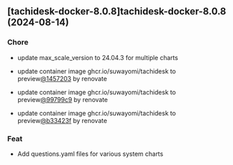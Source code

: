 

## [tachidesk-docker-8.0.8]tachidesk-docker-8.0.8 (2024-08-14)

### Chore



- update max_scale_version to 24.04.3 for multiple charts

- update container image ghcr.io/suwayomi/tachidesk to preview[@1457203](https://github.com/1457203) by renovate

- update container image ghcr.io/suwayomi/tachidesk to preview[@99799c9](https://github.com/99799c9) by renovate

- update container image ghcr.io/suwayomi/tachidesk to preview[@b33423f](https://github.com/b33423f) by renovate

### Feat



- Add questions.yaml files for various system charts